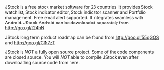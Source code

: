 JStock is a free stock market software for 28 countries. It provides Stock watchlist, Stock indicator editor, Stock indicator scanner and Portfolio management. Free email alert supported. It integrates seamless with Android. JStock Android can be downloaded separately from http://goo.gl/t24hN

JStock long term product roadmap can be found from http://goo.gl/55gGQS and http://goo.gl/ClN7zT

JStock is *NOT* a fully open source project. Some of the code components are closed source. You will *NOT* able to compile JStock even after downloading source code from here.
